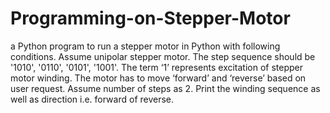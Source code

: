 # Programming-on-Stepper-Motor

a Python program to run a stepper motor in Python with following conditions. Assume unipolar stepper motor. The step sequence should be '1010', '0110', '0101', '1001'. The term ‘1’ represents excitation of stepper motor winding. The motor has to move ‘forward’ and ‘reverse’ based on user request. Assume number of steps as 2. Print the winding sequence as well as direction i.e. forward of reverse.

